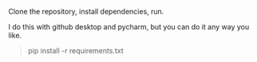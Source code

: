 Clone the repository, install dependencies, run.

I do this with github desktop and pycharm, but you can do it any way you like.

> pip install -r requirements.txt

